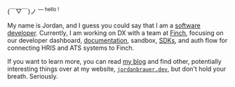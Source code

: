 (￣▽￣)ノ <sup>— hello !</sup>

My name is Jordan, and I guess you could say that I am a [software developer](https://etiennefd.substack.com/p/common-tech-jobs-described-as-cabals). Currently, I am working on DX with a team at [Finch](https://www.tryfinch.com/), focusing on our developer dashboard, [documentation](https://developer.tryfinch.com/), sandbox, [SDKs](https://github.com/Finch-API), and auth flow for connecting HRIS and ATS systems to Finch.

If you want to learn more, you can read [my blog](https://blog.jordanbrauer.dev) and find other, potentially interesting things over at my website, [`jordanbrauer.dev`](https://www.jordanbrauer.dev), but don't hold your breath. Seriously.
